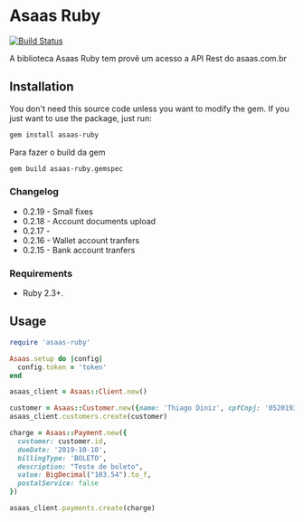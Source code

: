 # Asaas Ruby

[![Build Status](https://travis-ci.org/thiagodiniz/asaas-ruby.svg?branch=master)](https://travis-ci.org/thiagodiniz/asaas-ruby)

A biblioteca Asaas Ruby tem provê um acesso a API Rest do asaas.com.br

## Installation

You don't need this source code unless you want to modify the gem. If you just
want to use the package, just run:

```sh
gem install asaas-ruby
```

Para fazer o build da gem

```sh
gem build asaas-ruby.gemspec
```

### Changelog

 - 0.2.19 - Small fixes
 - 0.2.18 - Account documents upload
 - 0.2.17 -
 - 0.2.16 - Wallet account tranfers
 - 0.2.15 - Bank account tranfers

### Requirements

- Ruby 2.3+.

## Usage

```ruby
require 'asaas-ruby'

Asaas.setup do |config|
  config.token = 'token'
end

asaas_client = Asaas::Client.new()

customer = Asaas::Customer.new({name: 'Thiago Diniz', cpfCnpj: '05201932419', email: 'email@example.org'})
asaas_client.customers.create(customer)

charge = Asaas::Payment.new({
  customer: customer.id,
  dueDate: '2019-10-10',
  billingType: 'BOLETO',
  description: "Teste de boleto",
  value: BigDecimal("103.54").to_f,
  postalService: false
})

asaas_client.payments.create(charge)
```